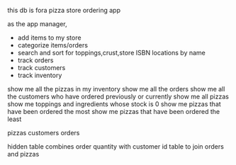 this db is fora pizza  store ordering app

as the app manager,
- add items to my store
- categorize items/orders
- search and sort for toppings,crust,store  ISBN locations by name
- track orders
- track customers
- track inventory

show me all the pizzas in my inventory
show me all the orders
show me all the customers who have ordered previously or currently
show me all pizzas
show me toppings and ingredients whose stock is 0
show me pizzas that have been ordered the most
show me pizzas that have been ordered the least

pizzas
customers
orders

hidden table combines order quantity with customer id
table to join orders and pizzas
